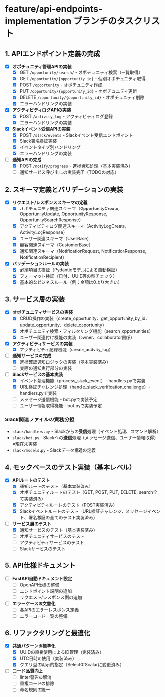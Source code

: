 # feature/api-endpoints-implementation ブランチのタスクリスト

## 1. APIエンドポイント定義の完成

- [x] **オポチュニティ管理APIの実装**
  - [x] GET `/opportunity/search/` - オポチュニティ検索（一覧取得）
  - [x] GET `/opportunity/{opportunity_id}` - 個別オポチュニティ取得
  - [x] POST `/opportunity` - オポチュニティ作成
  - [x] PUT `/opportunity/{opportunity_id}` - オポチュニティ更新
  - [x] DELETE `/opportunity/{opportunity_id}` - オポチュニティ削除
  - [x] エラーハンドリングの実装

- [x] **アクティビティログAPIの実装**
  - [x] POST `/activity_log` - アクティビティログ登録
  - [x] エラーハンドリングの実装

- [x] **Slackイベント受信APIの実装**
  - [x] POST `/slack/events` - Slackイベント受信エンドポイント
  - [x] Slack署名検証実装
  - [x] イベントタイプ別ハンドリング
  - [x] エラーハンドリングの実装

- [ ] **通知APIの完成**
  - [x] POST `/notify/progress` - 進捗通知処理（基本実装済み）
  - [ ] 通知サービス呼び出しの実装完了（TODOの対応）

## 2. スキーマ定義とバリデーションの実装

- [x] **リクエスト/レスポンススキーマの定義**
  - [x] オポチュニティ関連スキーマ（OpportunityCreate, OpportunityUpdate, OpportunityResponse, OpportunitySearchResponse）
  - [x] アクティビティログ関連スキーマ（ActivityLogCreate, ActivityLogResponse）
  - [x] ユーザー関連スキーマ（UserBase）
  - [x] 顧客関連スキーマ（CustomerBase）
  - [x] 通知関連スキーマ（NotificationRequest, NotificationResponse, NotificationRecipient）

- [x] **バリデーションルールの実装**
  - [x] 必須項目の検証（Pydanticモデルによる自動検証）
  - [x] フォーマット検証（日付、UUID等の型チェック）
  - [x] 基本的なビジネスルール（例：金額は0より大きい）

## 3. サービス層の実装

- [x] **オポチュニティサービスの実装**
  - [x] CRUD操作の実装（create_opportunity、get_opportunity_by_id、update_opportunity、delete_opportunity）
  - [x] オポチュニティ検索・フィルタリング機能（search_opportunities）
  - [x] ユーザー関連付け機能の実装（owner、collaborator関係）

- [x] **アクティビティサービスの実装**
  - [x] アクティビティ記録機能（create_activity_log）

- [ ] **通知サービスの完成**
  - [x] 進捗確認通知ロジックの実装（基本実装済み）
  - [ ] 実際の通知実行部分の実装

- [ ] **Slackサービスの基本実装**
  - [x] イベント処理機能（process_slack_event）- handlers.pyで実装
  - [x] URL検証チャレンジ処理（handle_slack_verification_challenge）- handlers.pyで実装
  - [ ] メッセージ送信機能 - bot.pyで実装予定
  - [ ] ユーザー情報取得機能 - bot.pyで実装予定

### Slack関連ファイルの責務分担
- `slack/handlers.py` - Slackからの**受信**処理（イベント処理、コマンド解析）
- `slack/bot.py` - Slackへの**送信**処理（メッセージ送信、ユーザー情報取得）※現在未実装
- `slack/models.py` - Slackデータ構造の定義

## 4. モックベースのテスト実装（基本レベル）

- [x] **APIルートのテスト**
  - [x] 通知ルートのテスト（基本実装済み）
  - [x] オポチュニティルートのテスト（GET, POST, PUT, DELETE, search全て実装済み）
  - [x] アクティビティルートのテスト（POST実装済み）
  - [x] Slackイベントルートのテスト（URL検証チャレンジ、メッセージイベント、署名検証の全てのテスト実装済み）

- [ ] **サービス層のテスト**
  - [x] 通知サービスのテスト（基本実装済み）
  - [ ] オポチュニティサービスのテスト
  - [ ] アクティビティサービスのテスト
  - [ ] Slackサービスのテスト

## 5. API仕様ドキュメント

- [ ] **FastAPI自動ドキュメント設定**
  - [ ] OpenAPI仕様の整備
  - [ ] エンドポイント説明の追加
  - [ ] リクエスト/レスポンス例の追加

- [ ] **エラーケースの文書化**
  - [ ] 各APIのエラーレスポンス定義
  - [ ] エラーコード一覧の整備

## 6. リファクタリングと最適化

- [x] **共通パターンの標準化**
  - [x] UUIDの直接使用によるID管理（実装済み）
  - [x] UTC日時の使用（実装済み）
  - [x] クエリ型の明示的指定（SelectOfScalarに変更済み）

- [ ] **コード品質向上**
  - [ ] linter警告の解消
  - [ ] 重複コードの排除
  - [ ] 命名規則の統一
